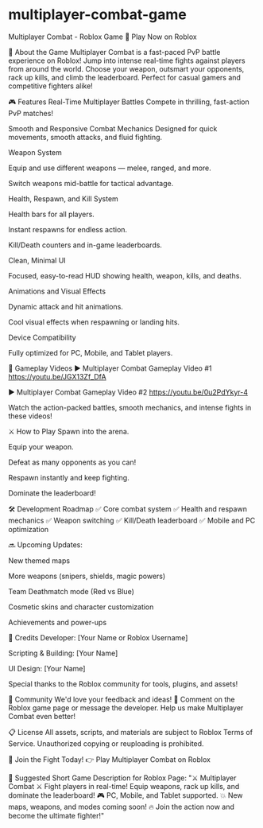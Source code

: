 # multiplayer-combat-game
Multiplayer Combat - Roblox Game
🔗 Play Now on Roblox

📜 About the Game
Multiplayer Combat is a fast-paced PvP battle experience on Roblox!
Jump into intense real-time fights against players from around the world.
Choose your weapon, outsmart your opponents, rack up kills, and climb the leaderboard.
Perfect for casual gamers and competitive fighters alike!

🎮 Features
Real-Time Multiplayer Battles
Compete in thrilling, fast-action PvP matches!

Smooth and Responsive Combat Mechanics
Designed for quick movements, smooth attacks, and fluid fighting.

Weapon System

Equip and use different weapons — melee, ranged, and more.

Switch weapons mid-battle for tactical advantage.

Health, Respawn, and Kill System

Health bars for all players.

Instant respawns for endless action.

Kill/Death counters and in-game leaderboards.

Clean, Minimal UI

Focused, easy-to-read HUD showing health, weapon, kills, and deaths.

Animations and Visual Effects

Dynamic attack and hit animations.

Cool visual effects when respawning or landing hits.

Device Compatibility

Fully optimized for PC, Mobile, and Tablet players.

🎥 Gameplay Videos
▶️ Multiplayer Combat Gameplay Video #1 https://youtu.be/JGX13Zf_DfA

▶️ Multiplayer Combat Gameplay Video #2 https://youtu.be/0u2PdYkyr-4

Watch the action-packed battles, smooth mechanics, and intense fights in these videos!

⚔️ How to Play
Spawn into the arena.

Equip your weapon.

Defeat as many opponents as you can!

Respawn instantly and keep fighting.

Dominate the leaderboard!

🛠️ Development Roadmap
✅ Core combat system
✅ Health and respawn mechanics
✅ Weapon switching
✅ Kill/Death leaderboard
✅ Mobile and PC optimization

🔜 Upcoming Updates:

New themed maps

More weapons (snipers, shields, magic powers)

Team Deathmatch mode (Red vs Blue)

Cosmetic skins and character customization

Achievements and power-ups

🤝 Credits
Developer: [Your Name or Roblox Username]

Scripting & Building: [Your Name]

UI Design: [Your Name]

Special thanks to the Roblox community for tools, plugins, and assets!

📢 Community
We'd love your feedback and ideas!
💬 Comment on the Roblox game page or message the developer.
Help us make Multiplayer Combat even better!

📋 License
All assets, scripts, and materials are subject to Roblox Terms of Service.
Unauthorized copying or reuploading is prohibited.

🚀 Join the Fight Today!
👉 Play Multiplayer Combat on Roblox

📢 Suggested Short Game Description for Roblox Page:
"⚔️ Multiplayer Combat ⚔️
Fight players in real-time! Equip weapons, rack up kills, and dominate the leaderboard!
🎮 PC, Mobile, and Tablet supported.
💥 New maps, weapons, and modes coming soon!
🔥 Join the action now and become the ultimate fighter!"
